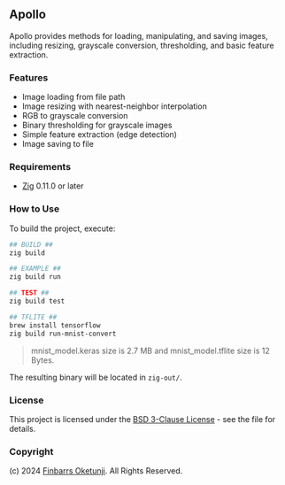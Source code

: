 ## Apollo

Apollo provides methods for loading, manipulating, and saving images, including resizing, grayscale conversion, thresholding, and basic feature extraction.

### Features

- Image loading from file path
- Image resizing with nearest-neighbor interpolation
- RGB to grayscale conversion
- Binary thresholding for grayscale images
- Simple feature extraction (edge detection)
- Image saving to file

### Requirements

- [Zig](https://en.wikipedia.org/wiki/Zig_(programming_language)) 0.11.0 or later

### How to Use

To build the project, execute:

```sh
## BUILD ##
zig build

## EXAMPLE ##
zig build run

## TEST ##
zig build test

## TFLITE ##
brew install tensorflow
zig build run-mnist-convert
```

> mnist_model.keras size is 2.7 MB and mnist_model.tflite size is 12 Bytes.

The resulting binary will be located in `zig-out/`.

### License

This project is licensed under the [BSD 3-Clause License](LICENSE) - see the file for details.

### Copyright

(c) 2024 [Finbarrs Oketunji](https://finbarrs.eu). All Rights Reserved.
